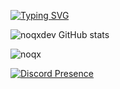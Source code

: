
[![Typing SVG](https://readme-typing-svg.demolab.com?font=Fira+Code&size=22&pause=1000&width=435&lines=%24+noqx)](https://git.io/typing-svg)

![noqxdev GitHub stats](https://github-readme-stats.vercel.app/api?username=noqxdev&theme=github_dark&show_icons=true)

![noqx](https://github-readme-stats.vercel.app/api/top-langs?username=noqxdev&show_icons=true&theme=github_dark&layout=compact)

[![Discord Presence](https://lanyard.cnrad.dev/api/762369056594198609)](https://discord.com/users/762369056594198609)


<!-- bye 2024 ~noqx --!> 

